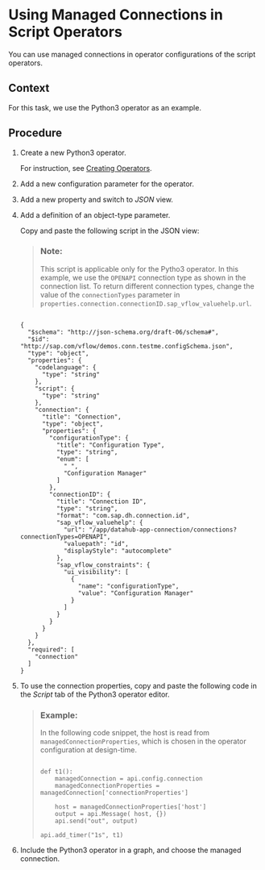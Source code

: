 <!-- loio90037ee27fbc4194bc0b6c5f2d9e3e7b -->

# Using Managed Connections in Script Operators

You can use managed connections in operator configurations of the script operators.



## Context

For this task, we use the Python3 operator as an example.



## Procedure

1.  Create a new Python3 operator.

    For instruction, see [Creating Operators](creating-operators-049d2f3.md).

2.  Add a new configuration parameter for the operator.

3.  Add a new property and switch to *JSON* view.

4.  Add a definition of an object-type parameter.

    Copy and paste the following script in the JSON view:

    > ### Note:  
    > This script is applicable only for the Pytho3 operator. In this example, we use the `OPENAPI` connection type as shown in the connection list. To return different connection types, change the value of the `connectionTypes` parameter in `properties.connection.connectionID.sap_vflow_valuehelp.url`.

    ```
    
    {
      "$schema": "http://json-schema.org/draft-06/schema#",
      "$id": "http://sap.com/vflow/demos.conn.testme.configSchema.json",
      "type": "object",
      "properties": {
        "codelanguage": {
          "type": "string"
        },
        "script": {
          "type": "string"
        },
        "connection": {
          "title": "Connection",
          "type": "object",
          "properties": {
            "configurationType": {
              "title": "Configuration Type",
              "type": "string",
              "enum": [
                " ",
                "Configuration Manager"
              ]
            },
            "connectionID": {
              "title": "Connection ID",
              "type": "string",
              "format": "com.sap.dh.connection.id",
              "sap_vflow_valuehelp": {
                "url": "/app/datahub-app-connection/connections?connectionTypes=OPENAPI",
                "valuepath": "id",
                "displayStyle": "autocomplete"
              },
              "sap_vflow_constraints": {
                "ui_visibility": [
                  {
                    "name": "configurationType",
                    "value": "Configuration Manager"
                  }
                ]
              }
            }
          }
        }
      },
      "required": [
        "connection"
      ]
    }
    
    ```

5.  To use the connection properties, copy and paste the following code in the *Script* tab of the Python3 operator editor.

    > ### Example:  
    > In the following code snippet, the host is read from `managedConnectionProperties`, which is chosen in the operator configuration at design-time.
    > 
    > ```
    > 
    > def t1():
    >     managedConnection = api.config.connection
    >     managedConnectionProperties = managedConnection['connectionProperties']
    >     
    >     host = managedConnectionProperties['host']
    >     output = api.Message( host, {})
    >     api.send("out", output)
    > 
    > api.add_timer("1s", t1)
    > 
    > ```

6.  Include the Python3 operator in a graph, and choose the managed connection.


